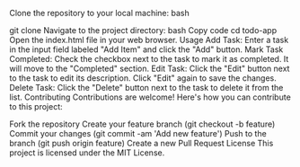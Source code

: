 Clone the repository to your local machine:
bash

git clone <repository-url>
Navigate to the project directory:
bash
Copy code
cd todo-app
Open the index.html file in your web browser.
Usage
Add Task: Enter a task in the input field labeled "Add Item" and click the "Add" button.
Mark Task Completed: Check the checkbox next to the task to mark it as completed. It will move to the "Completed" section.
Edit Task: Click the "Edit" button next to the task to edit its description. Click "Edit" again to save the changes.
Delete Task: Click the "Delete" button next to the task to delete it from the list.
Contributing
Contributions are welcome! Here's how you can contribute to this project:

Fork the repository
Create your feature branch (git checkout -b feature)
Commit your changes (git commit -am 'Add new feature')
Push to the branch (git push origin feature)
Create a new Pull Request
License
This project is licensed under the MIT License.
